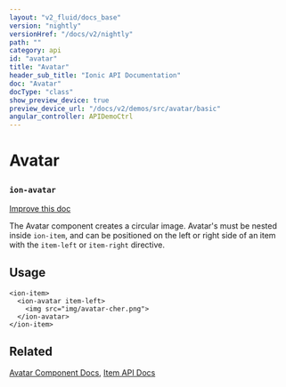 ```yaml
---
layout: "v2_fluid/docs_base"
version: "nightly"
versionHref: "/docs/v2/nightly"
path: ""
category: api
id: "avatar"
title: "Avatar"
header_sub_title: "Ionic API Documentation"
doc: "Avatar"
docType: "class"
show_preview_device: true
preview_device_url: "/docs/v2/demos/src/avatar/basic"
angular_controller: APIDemoCtrl 
---
```










<h1 class="api-title">
<a class="anchor" name="avatar" href="#avatar"></a>

Avatar
<h3><code>ion-avatar</code></h3>






</h1>

<a class="improve-v2-docs" href="http://github.com/driftyco/ionic/edit/master//Users/Alex/Desktop/git/ionic/src/components/avatar/avatar.ts#L0">
Improve this doc
</a>






<p>The Avatar component creates a circular image. Avatar&#39;s must be nested inside <code>ion-item</code>, and
can be positioned on the left or right side of an item with the <code>item-left</code> or <code>item-right</code> directive.</p>




<!-- @usage tag -->

<h2><a class="anchor" name="usage" href="#usage"></a>Usage</h2>

<pre><code>&lt;ion-item&gt;
  &lt;ion-avatar item-left&gt;
    &lt;img src=&quot;img/avatar-cher.png&quot;&gt;
  &lt;/ion-avatar&gt;
&lt;/ion-item&gt;
</code></pre>




<!-- @property tags -->



<!-- instance methods on the class -->




<!-- related link -->

<h2><a class="anchor" name="related" href="#related"></a>Related</h2>

<a href='/docs/v2/components/#avatar-list'>Avatar Component Docs</a>,
<a href='../item/Item'>Item API Docs</a><!-- end content block -->


<!-- end body block -->

